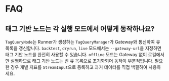 # FAQ

## 태그 기반 노드는 각 실행 모드에서 어떻게 동작하나요?

`TagQueryNode`는 Runner가 생성하는 `TagQueryManager`가 Gateway와 통신하여 큐 목록을 갱신합니다. `backtest`, `dryrun`, `live` 모드에서는 `--gateway-url`을 지정하면 태그 기반 노드를 완전히 사용할 수 있습니다. `offline` 모드는 Gateway 없이 로컬에서만 실행하므로 태그 기반 노드는 빈 큐 목록으로 초기화되어 동작이 부분적입니다. 필요한 경우 개별 지표를 `StreamInput`으로 등록하고 과거 데이터를 직접 백필하여 사용하세요.

